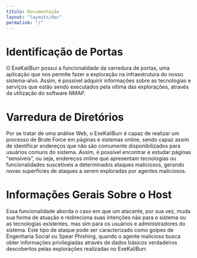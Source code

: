 ```yaml
---
título: Documentação
layout: "layouts/doc"
permalink: "/"
---
```


# Identificação de Portas

O ExeKaliBurr possui a funcionalidade da varredura de portas, uma aplicação que nos permite fazer a exploração na infraestrutura do nosso sistema-alvo. Assim, é possível adquirir informações sobre as tecnologias e serviços que estão sendo executados pela vítima das explorações, através da utilização do software NMAP.

# Varredura de Diretórios

Por se tratar de uma análise Web, o ExeKaliBurr é capaz de realizar um processo de Brute Force em páginas e sistemas online, sendo capaz assim de identificar endereços que não são comumente disponibilizados para usuários comuns do sistema. Assim, é possível encontrar e estudar páginas “sensíveis”, ou seja, endereços online que apresentam tecnologias ou funcionalidades suscetíveis a determinados ataques maliciosos, gerando novas superfícies de ataques a serem exploradas por agentes maliciosos. 

# Informações Gerais Sobre o Host

Essa funcionalidade aborda o caso em que um atacante, por sua vez, muda sua forma de atuação e redireciona suas intenções não para o sistema ou as tecnologias existentes, mas sim para os usuários e administradores do sistema. Este tipo de ataque pode ser caracterizado como golpes de Engenharia Social ou Spear Phishing, quando o agente malicioso busca obter informações privilegiadas através de dados básicos verdadeiros descobertos pelas explorações realizadas no ExeKaliBurr.
